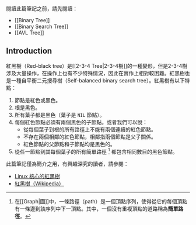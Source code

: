 閱讀此篇筆記之前，請先閱讀：
- [[Binary Tree]]
- [[Binary Search Tree]]
- [[AVL Tree]]

## Introduction
紅黑樹（Red-black tree）是[[2-3-4 Tree|2-3-4樹]]的一種變形，但是2-3-4樹涉及大量操作，在操作上也有不少特殊情況，因此在實作上相對較困難。紅黑樹也是一種自平衡二元搜尋樹（Self-balanced binary search tree）。紅黑樹有以下特點：
1. 節點是紅色或黑色。
2. 根是黑色。
3. 所有葉子都是黑色（葉子是 `NIL` 節點）。
4. 每個紅色節點必須有兩個黑色的子節點。或者我們可以說：
	- 從每個葉子到根的所有路徑上不能有兩個連續的紅色節點。
	- 不存在兩個相鄰的紅色節點，相鄰指兩個節點是父子關係。
	- 紅色節點的父節點和子節點均是黑色的。
5. 從任一節點到其每個葉子的所有簡單路徑 [^1] 都包含相同數目的黑色節點。

[^1]: 在[[Graph|圖]]中，一條路徑（path）是一個頂點序列，使得從它的每個頂點有一條邊到該序列中下一頂點。其中，一個沒有重複頂點的道路稱為**簡單路徑**。

此篇筆記僅為簡介之用，有興趣深究的讀者，請參閱：
- [Linux 核心的紅黑樹](https://hackmd.io/@sysprog/linux-rbtree)
- [紅黑樹（Wikipedia）](https://zh.wikipedia.org/zh-tw/%E7%BA%A2%E9%BB%91%E6%A0%91)

